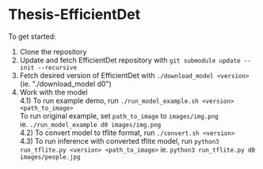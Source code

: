 # Thesis-EfficientDet

To get started:

1) Clone the repository
2) Update and fetch EfficientDet repository with `git submodule update --init --recursive`
3) Fetch desired version of EfficientDet with `./download_model <version>`  
   (ie. "./download_model d0")
4) Work with the model  
   4.1) To run example demo, run `./run_model_example.sh <version> <path_to_image>`  
        To run original example, set `path_to_image` to `images/img.png`  
        ie. `./run_model_example d0 images/img.png`  
   4.2) To convert model to tflite format, run `./convert.sh <version>`  
   4.3) To run inference with converted tflite model, run `python3 run_tflite.py <version> <path_to_image>`
        ie. `python3 run_tflite.py d0 images/people.jpg`   
